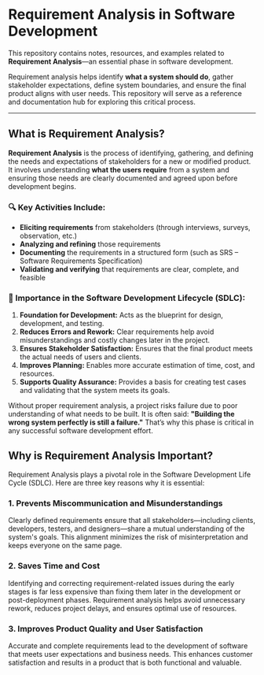 # Requirement Analysis in Software Development

This repository contains notes, resources, and examples related to **Requirement Analysis**—an essential phase in software development. 

Requirement analysis helps identify **what a system should do**, gather stakeholder expectations, define system boundaries, and ensure the final product aligns with user needs. This repository will serve as a reference and documentation hub for exploring this critical process.

---

## What is Requirement Analysis?

**Requirement Analysis** is the process of identifying, gathering, and defining the needs and expectations of stakeholders for a new or modified product. It involves understanding **what the users require** from a system and ensuring those needs are clearly documented and agreed upon before development begins.

### 🔍 Key Activities Include:
- **Eliciting requirements** from stakeholders (through interviews, surveys, observation, etc.)
- **Analyzing and refining** those requirements
- **Documenting** the requirements in a structured form (such as SRS – Software Requirements Specification)
- **Validating and verifying** that requirements are clear, complete, and feasible

### 📌 Importance in the Software Development Lifecycle (SDLC):
1. **Foundation for Development:** Acts as the blueprint for design, development, and testing.
2. **Reduces Errors and Rework:** Clear requirements help avoid misunderstandings and costly changes later in the project.
3. **Ensures Stakeholder Satisfaction:** Ensures that the final product meets the actual needs of users and clients.
4. **Improves Planning:** Enables more accurate estimation of time, cost, and resources.
5. **Supports Quality Assurance:** Provides a basis for creating test cases and validating that the system meets its goals.

Without proper requirement analysis, a project risks failure due to poor understanding of what needs to be built. It is often said: **"Building the wrong system perfectly is still a failure."** That’s why this phase is critical in any successful software development effort.
## Why is Requirement Analysis Important?

Requirement Analysis plays a pivotal role in the Software Development Life Cycle (SDLC). Here are three key reasons why it is essential:

### 1. Prevents Miscommunication and Misunderstandings
Clearly defined requirements ensure that all stakeholders—including clients, developers, testers, and designers—share a mutual understanding of the system's goals. This alignment minimizes the risk of misinterpretation and keeps everyone on the same page.

### 2. Saves Time and Cost
Identifying and correcting requirement-related issues during the early stages is far less expensive than fixing them later in the development or post-deployment phases. Requirement analysis helps avoid unnecessary rework, reduces project delays, and ensures optimal use of resources.

### 3. Improves Product Quality and User Satisfaction
Accurate and complete requirements lead to the development of software that meets user expectations and business needs. This enhances customer satisfaction and results in a product that is both functional and valuable.

